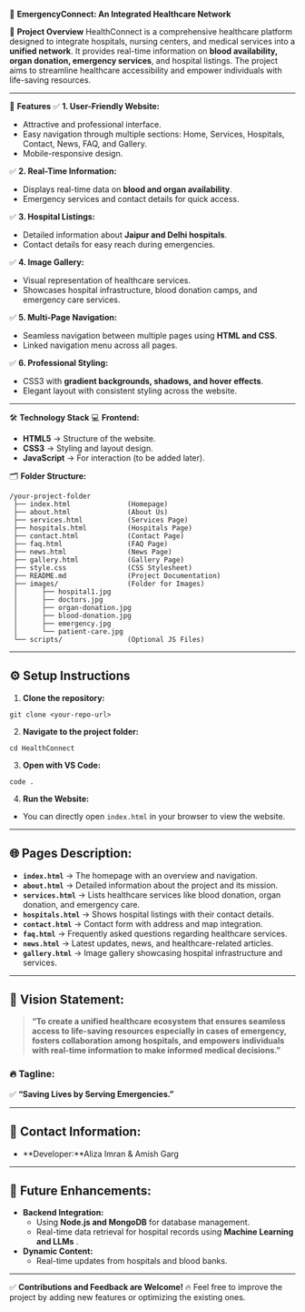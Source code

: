 🏥 **EmergencyConnect: An Integrated Healthcare Network**

🚀 **Project Overview**
HealthConnect is a comprehensive healthcare platform designed to integrate hospitals, nursing centers, and medical services into a **unified network**. It provides real-time information on **blood availability, organ donation, emergency services**, and hospital listings. The project aims to streamline healthcare accessibility and empower individuals with life-saving resources.

---

 🌟 **Features**
 ✅ **1. User-Friendly Website:**
- Attractive and professional interface.
- Easy navigation through multiple sections: Home, Services, Hospitals, Contact, News, FAQ, and Gallery.
- Mobile-responsive design.

✅ **2. Real-Time Information:**
- Displays real-time data on **blood and organ availability**.
- Emergency services and contact details for quick access.

✅ **3. Hospital Listings:**
- Detailed information about **Jaipur and Delhi hospitals**.
- Contact details for easy reach during emergencies.

✅ **4. Image Gallery:**
- Visual representation of healthcare services.
- Showcases hospital infrastructure, blood donation camps, and emergency care services.

✅ **5. Multi-Page Navigation:**
- Seamless navigation between multiple pages using **HTML and CSS**.
- Linked navigation menu across all pages.

✅ **6. Professional Styling:**
- CSS3 with **gradient backgrounds, shadows, and hover effects**.
- Elegant layout with consistent styling across the website.

---

🛠️ **Technology Stack**
💻 **Frontend:**
- **HTML5** → Structure of the website.
- **CSS3** → Styling and layout design.
- **JavaScript** → For interaction (to be added later).

🗂️ **Folder Structure:**
```
/your-project-folder
 ├── index.html              (Homepage)
 ├── about.html              (About Us)
 ├── services.html           (Services Page)
 ├── hospitals.html          (Hospitals Page)
 ├── contact.html            (Contact Page)
 ├── faq.html                (FAQ Page)
 ├── news.html               (News Page)
 ├── gallery.html            (Gallery Page)
 ├── style.css               (CSS Stylesheet)
 ├── README.md               (Project Documentation)
 ├── images/                 (Folder for Images)
 │      ├── hospital1.jpg
 │      ├── doctors.jpg
 │      ├── organ-donation.jpg
 │      ├── blood-donation.jpg
 │      ├── emergency.jpg
 │      └── patient-care.jpg
 └── scripts/                (Optional JS Files)
```

---

## ⚙️ **Setup Instructions**
1. **Clone the repository:**
```
git clone <your-repo-url>
```
2. **Navigate to the project folder:**
```
cd HealthConnect
```
3. **Open with VS Code:**
```
code .
```
4. **Run the Website:**
- You can directly open `index.html` in your browser to view the website.

---

## 🌐 **Pages Description:**
- **`index.html`** → The homepage with an overview and navigation.
- **`about.html`** → Detailed information about the project and its mission.
- **`services.html`** → Lists healthcare services like blood donation, organ donation, and emergency care.
- **`hospitals.html`** → Shows hospital listings with their contact details.
- **`contact.html`** → Contact form with address and map integration.
- **`faq.html`** → Frequently asked questions regarding healthcare services.
- **`news.html`** → Latest updates, news, and healthcare-related articles.
- **`gallery.html`** → Image gallery showcasing hospital infrastructure and services.

---

## 🎯 **Vision Statement:**
> **“To create a unified healthcare ecosystem that ensures seamless access to life-saving resources especially in cases of emergency, fosters collaboration among hospitals, and empowers individuals with real-time information to make informed medical decisions.”**

### 🔥 **Tagline:**
✅ **“Saving Lives by Serving Emergencies.”**

---

## 📩 **Contact Information:**
- **Developer:**Aliza Imran & Amish Garg 


---

## 🚀 **Future Enhancements:**
- **Backend Integration:**
    - Using **Node.js and MongoDB** for database management.
    - Real-time data retrieval for hospital records using **Machine Learning and LLMs** .
- **Dynamic Content:**
    - Real-time updates from hospitals and blood banks.

---

✅ **Contributions and Feedback are Welcome!**
🔥 Feel free to improve the project by adding new features or optimizing the existing ones.
